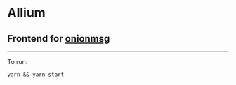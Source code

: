 # Allium
## Frontend for [onionmsg](https://github.com/craumix/onionmsg)

<hr>

To run:
```
yarn && yarn start
```